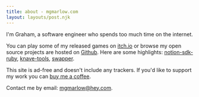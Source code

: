 ```yaml
---
title: about - mgmarlow.com
layout: layouts/post.njk
---
```


I'm Graham, a software engineer who spends too much time on the internet.

You can play some of my released games on [itch.io](https://mgmarlow.itch.io/) or browse my open source projects are hosted on [Github](https://github.com/mgmarlow/). Here are some highlights: [notion-sdk-ruby](https://github.com/mgmarlow/notion-sdk-ruby), [knave-tools](https://github.com/mgmarlow/knave-tools), [swapper](https://mgmarlow.itch.io/swapper).

This site is ad-free and doesn't include any trackers. If you'd like to support my work you can [buy me a coffee](https://www.buymeacoffee.com/mgmarlow).

Contact me by email: <a href="mailto:mgmarlow@hey.com">mgmarlow@hey.com</a>.
